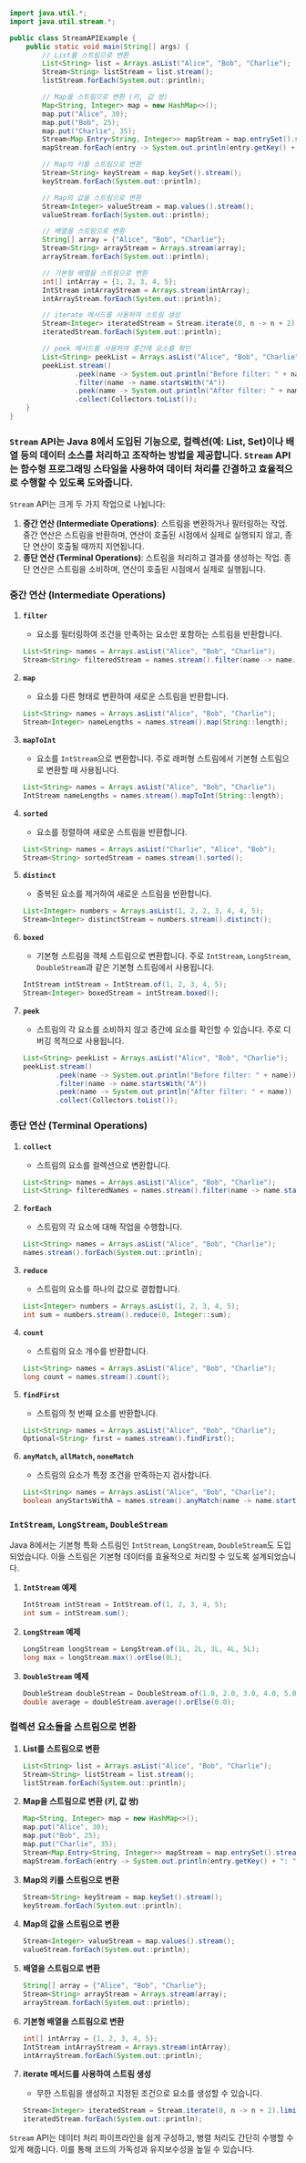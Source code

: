 ```java name=StreamAPIExample.java
import java.util.*;
import java.util.stream.*;

public class StreamAPIExample {
    public static void main(String[] args) {
        // List를 스트림으로 변환
        List<String> list = Arrays.asList("Alice", "Bob", "Charlie");
        Stream<String> listStream = list.stream();
        listStream.forEach(System.out::println);

        // Map을 스트림으로 변환 (키, 값 쌍)
        Map<String, Integer> map = new HashMap<>();
        map.put("Alice", 30);
        map.put("Bob", 25);
        map.put("Charlie", 35);
        Stream<Map.Entry<String, Integer>> mapStream = map.entrySet().stream();
        mapStream.forEach(entry -> System.out.println(entry.getKey() + ": " + entry.getValue()));

        // Map의 키를 스트림으로 변환
        Stream<String> keyStream = map.keySet().stream();
        keyStream.forEach(System.out::println);

        // Map의 값을 스트림으로 변환
        Stream<Integer> valueStream = map.values().stream();
        valueStream.forEach(System.out::println);

        // 배열을 스트림으로 변환
        String[] array = {"Alice", "Bob", "Charlie"};
        Stream<String> arrayStream = Arrays.stream(array);
        arrayStream.forEach(System.out::println);

        // 기본형 배열을 스트림으로 변환
        int[] intArray = {1, 2, 3, 4, 5};
        IntStream intArrayStream = Arrays.stream(intArray);
        intArrayStream.forEach(System.out::println);

        // iterate 메서드를 사용하여 스트림 생성
        Stream<Integer> iteratedStream = Stream.iterate(0, n -> n + 2).limit(5);
        iteratedStream.forEach(System.out::println);

        // peek 메서드를 사용하여 중간에 요소를 확인
        List<String> peekList = Arrays.asList("Alice", "Bob", "Charlie");
        peekList.stream()
                .peek(name -> System.out.println("Before filter: " + name))
                .filter(name -> name.startsWith("A"))
                .peek(name -> System.out.println("After filter: " + name))
                .collect(Collectors.toList());
    }
}
```

### `Stream` API는 Java 8에서 도입된 기능으로, 컬렉션(예: List, Set)이나 배열 등의 데이터 소스를 처리하고 조작하는 방법을 제공합니다. `Stream` API는 함수형 프로그래밍 스타일을 사용하여 데이터 처리를 간결하고 효율적으로 수행할 수 있도록 도와줍니다.

`Stream` API는 크게 두 가지 작업으로 나뉩니다:
1. **중간 연산 (Intermediate Operations)**: 스트림을 변환하거나 필터링하는 작업. 중간 연산은 스트림을 반환하며, 연산이 호출된 시점에서 실제로 실행되지 않고, 종단 연산이 호출될 때까지 지연됩니다.
2. **종단 연산 (Terminal Operations)**: 스트림을 처리하고 결과를 생성하는 작업. 종단 연산은 스트림을 소비하며, 연산이 호출된 시점에서 실제로 실행됩니다.

### 중간 연산 (Intermediate Operations)

1. **`filter`**
    - 요소를 필터링하여 조건을 만족하는 요소만 포함하는 스트림을 반환합니다.
    ```java
    List<String> names = Arrays.asList("Alice", "Bob", "Charlie");
    Stream<String> filteredStream = names.stream().filter(name -> name.startsWith("A"));
    ```

2. **`map`**
    - 요소를 다른 형태로 변환하여 새로운 스트림을 반환합니다.
    ```java
    List<String> names = Arrays.asList("Alice", "Bob", "Charlie");
    Stream<Integer> nameLengths = names.stream().map(String::length);
    ```

3. **`mapToInt`**
    - 요소를 `IntStream`으로 변환합니다. 주로 래퍼형 스트림에서 기본형 스트림으로 변환할 때 사용됩니다.
    ```java
    List<String> names = Arrays.asList("Alice", "Bob", "Charlie");
    IntStream nameLengths = names.stream().mapToInt(String::length);
    ```

4. **`sorted`**
    - 요소를 정렬하여 새로운 스트림을 반환합니다.
    ```java
    List<String> names = Arrays.asList("Charlie", "Alice", "Bob");
    Stream<String> sortedStream = names.stream().sorted();
    ```

5. **`distinct`**
    - 중복된 요소를 제거하여 새로운 스트림을 반환합니다.
    ```java
    List<Integer> numbers = Arrays.asList(1, 2, 2, 3, 4, 4, 5);
    Stream<Integer> distinctStream = numbers.stream().distinct();
    ```

6. **`boxed`**
    - 기본형 스트림을 객체 스트림으로 변환합니다. 주로 `IntStream`, `LongStream`, `DoubleStream`과 같은 기본형 스트림에서 사용됩니다.
    ```java
    IntStream intStream = IntStream.of(1, 2, 3, 4, 5);
    Stream<Integer> boxedStream = intStream.boxed();
    ```

7. **`peek`**
    - 스트림의 각 요소를 소비하지 않고 중간에 요소를 확인할 수 있습니다. 주로 디버깅 목적으로 사용됩니다.
    ```java
    List<String> peekList = Arrays.asList("Alice", "Bob", "Charlie");
    peekList.stream()
            .peek(name -> System.out.println("Before filter: " + name))
            .filter(name -> name.startsWith("A"))
            .peek(name -> System.out.println("After filter: " + name))
            .collect(Collectors.toList());
    ```

### 종단 연산 (Terminal Operations)

1. **`collect`**
    - 스트림의 요소를 컬렉션으로 변환합니다.
    ```java
    List<String> names = Arrays.asList("Alice", "Bob", "Charlie");
    List<String> filteredNames = names.stream().filter(name -> name.startsWith("A")).collect(Collectors.toList());
    ```

2. **`forEach`**
    - 스트림의 각 요소에 대해 작업을 수행합니다.
    ```java
    List<String> names = Arrays.asList("Alice", "Bob", "Charlie");
    names.stream().forEach(System.out::println);
    ```

3. **`reduce`**
    - 스트림의 요소를 하나의 값으로 결합합니다.
    ```java
    List<Integer> numbers = Arrays.asList(1, 2, 3, 4, 5);
    int sum = numbers.stream().reduce(0, Integer::sum);
    ```

4. **`count`**
    - 스트림의 요소 개수를 반환합니다.
    ```java
    List<String> names = Arrays.asList("Alice", "Bob", "Charlie");
    long count = names.stream().count();
    ```

5. **`findFirst`**
    - 스트림의 첫 번째 요소를 반환합니다.
    ```java
    List<String> names = Arrays.asList("Alice", "Bob", "Charlie");
    Optional<String> first = names.stream().findFirst();
    ```

6. **`anyMatch`, `allMatch`, `noneMatch`**
    - 스트림의 요소가 특정 조건을 만족하는지 검사합니다.
    ```java
    List<String> names = Arrays.asList("Alice", "Bob", "Charlie");
    boolean anyStartsWithA = names.stream().anyMatch(name -> name.startsWith("A"));
    ```

### `IntStream`, `LongStream`, `DoubleStream`

Java 8에서는 기본형 특화 스트림인 `IntStream`, `LongStream`, `DoubleStream`도 도입되었습니다. 이들 스트림은 기본형 데이터를 효율적으로 처리할 수 있도록 설계되었습니다.

1. **`IntStream` 예제**
    ```java
    IntStream intStream = IntStream.of(1, 2, 3, 4, 5);
    int sum = intStream.sum();
    ```

2. **`LongStream` 예제**
    ```java
    LongStream longStream = LongStream.of(1L, 2L, 3L, 4L, 5L);
    long max = longStream.max().orElse(0L);
    ```

3. **`DoubleStream` 예제**
    ```java
    DoubleStream doubleStream = DoubleStream.of(1.0, 2.0, 3.0, 4.0, 5.0);
    double average = doubleStream.average().orElse(0.0);
    ```

### 컬렉션 요소들을 스트림으로 변환

1. **List를 스트림으로 변환**
    ```java
    List<String> list = Arrays.asList("Alice", "Bob", "Charlie");
    Stream<String> listStream = list.stream();
    listStream.forEach(System.out::println);
    ```

2. **Map을 스트림으로 변환 (키, 값 쌍)**
    ```java
    Map<String, Integer> map = new HashMap<>();
    map.put("Alice", 30);
    map.put("Bob", 25);
    map.put("Charlie", 35);
    Stream<Map.Entry<String, Integer>> mapStream = map.entrySet().stream();
    mapStream.forEach(entry -> System.out.println(entry.getKey() + ": " + entry.getValue()));
    ```

3. **Map의 키를 스트림으로 변환**
    ```java
    Stream<String> keyStream = map.keySet().stream();
    keyStream.forEach(System.out::println);
    ```

4. **Map의 값을 스트림으로 변환**
    ```java
    Stream<Integer> valueStream = map.values().stream();
    valueStream.forEach(System.out::println);
    ```

5. **배열을 스트림으로 변환**
    ```java
    String[] array = {"Alice", "Bob", "Charlie"};
    Stream<String> arrayStream = Arrays.stream(array);
    arrayStream.forEach(System.out::println);
    ```

6. **기본형 배열을 스트림으로 변환**
    ```java
    int[] intArray = {1, 2, 3, 4, 5};
    IntStream intArrayStream = Arrays.stream(intArray);
    intArrayStream.forEach(System.out::println);
    ```

7. **iterate 메서드를 사용하여 스트림 생성**
    - 무한 스트림을 생성하고 지정된 조건으로 요소를 생성할 수 있습니다.
    ```java
    Stream<Integer> iteratedStream = Stream.iterate(0, n -> n + 2).limit(5);
    iteratedStream.forEach(System.out::println);
    ```

`Stream` API는 데이터 처리 파이프라인을 쉽게 구성하고, 병렬 처리도 간단히 수행할 수 있게 해줍니다. 이를 통해 코드의 가독성과 유지보수성을 높일 수 있습니다.
```